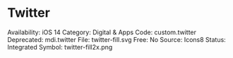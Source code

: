 # Twitter

Availability: iOS 14
Category: Digital & Apps
Code: custom.twitter
Deprecated: mdi.twitter
File: twitter-fill.svg
Free: No
Source: Icons8
Status: Integrated
Symbol: twitter-fill2x.png